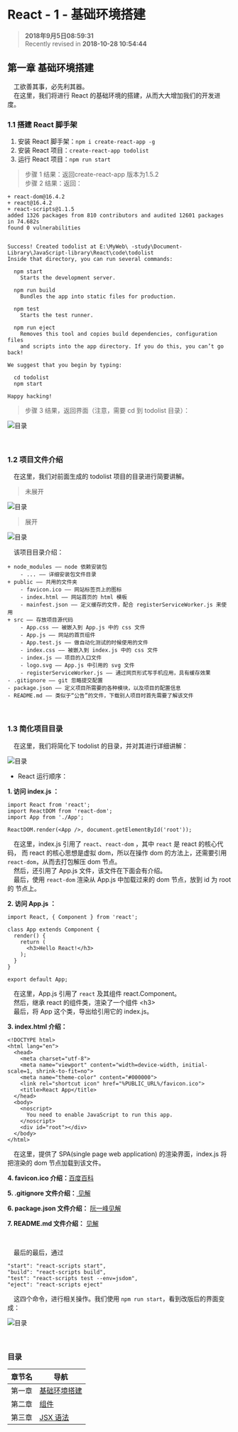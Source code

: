 React - 1 - 基础环境搭建
===

>  **2018年9月5日08:59:31**  
> Recently revised in **2018-10-28 10:54:44**

## 第一章 基础环境搭建
&emsp;工欲善其事，必先利其器。  
&emsp;在这里，我们将进行 React 的基础环境的搭建，从而大大增加我们的开发进度。

### 1.1 搭建 React 脚手架
1. 安装 React 脚手架：`npm i create-react-app -g`
2. 安装 React 项目：`create-react-app todolist`
3. 运行 React 项目：`npm run start`

> 步骤 1 结果：返回create-react-app 版本为1.5.2  
> 步骤 2 结果：返回：
```
+ react-dom@16.4.2
+ react@16.4.2
+ react-scripts@1.1.5
added 1326 packages from 810 contributors and audited 12601 packages in 74.682s
found 0 vulnerabilities


Success! Created todolist at E:\MyWeb\ -study\Document-Library\JavaScript-library\React\code\todolist
Inside that directory, you can run several commands:

  npm start
    Starts the development server.

  npm run build
    Bundles the app into static files for production.

  npm test
    Starts the test runner.

  npm run eject
    Removes this tool and copies build dependencies, configuration files
    and scripts into the app directory. If you do this, you can’t go back!

We suggest that you begin by typing:

  cd todolist
  npm start

Happy hacking!
```
> 步骤 3 结果，返回界面（注意，需要 cd 到 todolist 目录）：

![目录](../../public-repertory/img/js-react-chapter1-1.png)

<br>

### 1.2 项目文件介绍
&emsp;在这里，我们对前面生成的 todolist 项目的目录进行简要讲解。

> 未展开

![目录](../../public-repertory/img/js-react-chapter1-2.png)

> 展开
 
![目录](../../public-repertory/img/js-react-chapter1-3.png)

&emsp;该项目目录介绍：
```
+ node_modules —— node 依赖安装包
    - ... —— 详细安装包文件目录
+ public —— 共用的文件夹
    - favicon.ico —— 网站标签页上的图标
    - index.html —— 网站首页的 html 模板
    - mainfest.json —— 定义缓存的文件，配合 registerServiceWorker.js 来使用
+ src —— 存放项目源代码
    - App.css —— 被嵌入到 App.js 中的 css 文件
    - App.js —— 网站的首页组件
    - App.test.js —— 做自动化测试的时候使用的文件
    - index.css —— 被嵌入到 index.js 中的 css 文件
    - index.js —— 项目的入口文件
    - logo.svg —— App.js 中引用的 svg 文件
    - registerServiceWorker.js —— 通过网页形式写手机应用，具有缓存效果
- .gitignore —— git 忽略提交配置
- package.json —— 定义项目所需要的各种模块，以及项目的配置信息
- README.md —— 类似于“公告”的文件，下载别人项目时首先需要了解该文件
```

<br>

### 1.3 简化项目目录
&emsp;在这里，我们将简化下 todolist 的目录，并对其进行详细讲解：

![目录](../../public-repertory/img/js-react-chapter1-4.png)

* React 运行顺序：
  
**1. 访问 index.js ：**
```
import React from 'react';
import ReactDOM from 'react-dom';
import App from './App';

ReactDOM.render(<App />, document.getElementById('root'));
```
&emsp;在这里，index.js 引用了 `react`、`react-dom` ，其中 `react` 是 react 的核心代码， 而 react 的核心思想是虚拟 dom，所以在操作 dom 的方法上，还需要引用 `react-dom`，从而去打包解压 dom 节点。  
&emsp;然后，还引用了 App.js 文件，该文件在下面会有介绍。  
&emsp;最后，使用 `react-dom` 渲染从 App.js 中加载过来的 dom 节点，放到 id 为 root 的 节点上。  

**2. 访问 App.js ：**
```
import React, { Component } from 'react';

class App extends Component {
  render() {
    return (
      <h3>Hello React!</h3>
    );
  }
}

export default App;
```
&emsp;在这里，App.js 引用了 `react` 及其组件 react.Component。  
&emsp;然后，继承 react 的组件类，渲染了一个组件 \<h3\>  
&emsp;最后，将 App 这个类，导出给引用它的 index.js。  

**3. index.html 介绍：**
```
<!DOCTYPE html>
<html lang="en">
  <head>
    <meta charset="utf-8">
    <meta name="viewport" content="width=device-width, initial-scale=1, shrink-to-fit=no">
    <meta name="theme-color" content="#000000">
    <link rel="shortcut icon" href="%PUBLIC_URL%/favicon.ico">
    <title>React App</title>
  </head>
  <body>
    <noscript>
      You need to enable JavaScript to run this app.
    </noscript>
    <div id="root"></div>
  </body>
</html>
```
&emsp;在这里，提供了 SPA(single page web application) 的渲染界面，index.js 将把渲染的 dom 节点加载到该文件。

**4. favicon.ico 介绍：**[百度百科](https://baike.baidu.com/item/favicon.ico/8944811?fr=aladdin)


**5. .gitignore 文件介绍：**[ 见解](https://github.com/LiangJunrong/document-library/blob/master/other-library/git/git.md)

**6. package.json 文件介绍：** [阮一峰见解](http://javascript.ruanyifeng.com/nodejs/packagejson.html)

**7. README.md 文件介绍：** [ 见解](https://github.com/LiangJunrong/document-library/blob/master/other-library/markdown/markdown.md)

<br>

&emsp;最后的最后，通过
```
"start": "react-scripts start",
"build": "react-scripts build",
"test": "react-scripts test --env=jsdom",
"eject": "react-scripts eject"
```
&emsp;这四个命令，进行相关操作。我们使用 `npm run start`，看到改版后的界面变成：

![目录](../../public-repertory/img/js-react-chapter1-5.png)

<br>

###  目录
| 章节名 | 导航                                |
| ------ | ----------------------------------- |
| 第一章 | [基础环境搭建](./react-chapter1.md) |
| 第二章 | [组件](./react-chapter2.md)         |
| 第三章 | [JSX 语法](./react-chapter3.md)     |

<br>
 
